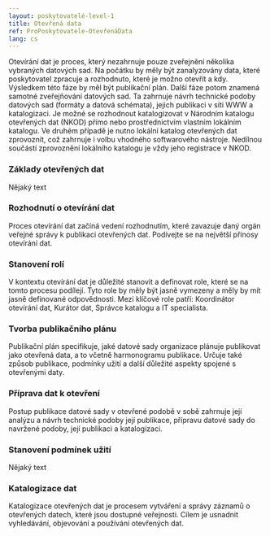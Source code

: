 ```yaml
---
layout: poskytovatelé-level-1
title: Otevřená data
ref: ProPoskytovatele-OtevřenáData
lang: cs
---
```


Otevírání dat je proces, který nezahrnuje pouze zveřejnění několika vybraných datových sad. Na počátku by měly být zanalyzovány data, které poskytovatel zpracuje a rozhodnuto, které je možno otevřít a kdy. Výsledkem této fáze by měl být publikační plán. Další fáze potom znamená samotné zveřejňování datových sad. Ta zahrnuje návrh technické podoby datových sad (formáty a datová schémata), jejich publikaci v síti WWW a katalogizaci. Je možné se rozhodnout katalogizovat v Národním katalogu otevřených dat (NKOD) přímo nebo prostřednictvím vlastním lokálním katalogu. Ve druhém případě je nutno lokální katalog otevřených dat zprovoznit, což zahrnuje i volbu vhodného softwarového nástroje. Nedílnou součástí zprovoznění lokálního katalogu je vždy jeho registrace v NKOD.

<gov-tiles columns="4" no-border>
    <gov-tile href="základy-otevřených-dat/">
        <h3 slot="title">Základy otevřených dat</h3>
        <p>
            Nějaký text
        </p>
    </gov-tile>
    <gov-tile href="rozhodnutí-o-otevírání-dat/">
        <h3 slot="title">Rozhodnutí o otevírání dat</h3>
        <p>
            Proces otevírání dat začíná vedení rozhodnutím, které zavazuje daný orgán veřejné správy k publikaci otevřených dat. Podívejte se na největší přínosy otevírání dat.
        </p>
    </gov-tile>
    <gov-tile href="stanovení-rolí/">
        <h3 slot="title">Stanovení rolí</h3>
        <p>
            V kontextu otevírání dat je důležité stanovit a definovat role, které se na tomto procesu podílejí. Tyto role by měly být jasně vymezeny a měly by mít jasně definované odpovědnosti. Mezi klíčové role patří: Koordinátor otevírání dat, Kurátor dat, Správce katalogu a IT specialista.
        </p>
    </gov-tile>
    <gov-tile href="tvorba-publikačního-plánu/">
        <h3 slot="title">Tvorba publikačního plánu</h3>
        <p>
            Publikační plán specifikuje, jaké datové sady organizace plánuje publikovat jako otevřená data, a to včetně harmonogramu publikace. Určuje také způsob publikace, podmínky užití a další důležité aspekty spojené s otevřenými daty.
        </p>
    </gov-tile>
    <gov-tile href="příprava-dat-k-otevření/">
        <h3 slot="title">Příprava dat k otevření</h3>
        <p>
            Postup publikace datové sady v otevřené podobě v sobě zahrnuje její analýzu a návrh technické podoby její publikace, přípravu datové sady do navržené podoby, její publikaci a katalogizaci.
        </p>
    </gov-tile>
    <gov-tile href="stanovení-podmínek-užití/">
        <h3 slot="title">Stanovení podmínek užití</h3>
        <p>
            Nějaký text
        </p>
    </gov-tile>
    <gov-tile href="katalogizace-dat/">
        <h3 slot="title">Katalogizace dat</h3>
        <p>
            Katalogizace otevřených dat je procesem vytváření a správy záznamů o otevřených datech, které jsou dostupné veřejnosti. Cílem je usnadnit vyhledávání, objevování a používání otevřených dat. 
        </p>
    </gov-tile>
</gov-tiles>
